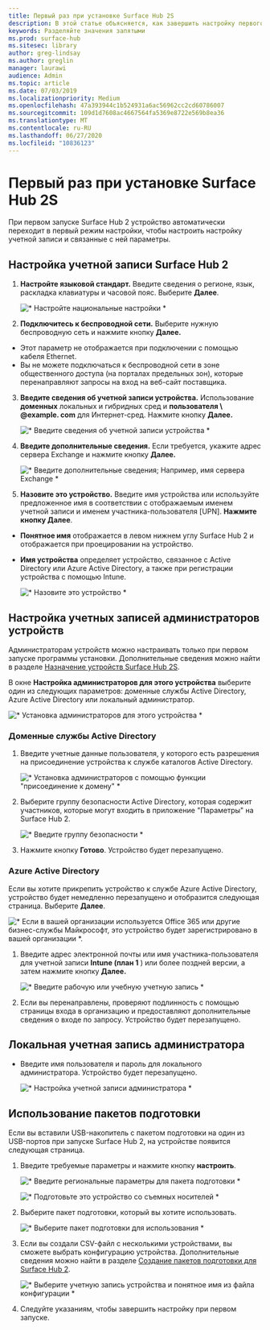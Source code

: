 ```yaml
---
title: Первый раз при установке Surface Hub 2S
description: В этой статье объясняется, как завершить настройку первого раза в Surface Hub 2.
keywords: Разделяйте значения запятыми
ms.prod: surface-hub
ms.sitesec: library
author: greg-lindsay
ms.author: greglin
manager: laurawi
audience: Admin
ms.topic: article
ms.date: 07/03/2019
ms.localizationpriority: Medium
ms.openlocfilehash: 47a393944c1b524931a6ac56962cc2cd60786007
ms.sourcegitcommit: 109d1d7608ac4667564fa5369e8722e569b8ea36
ms.translationtype: MT
ms.contentlocale: ru-RU
ms.lasthandoff: 06/27/2020
ms.locfileid: "10836123"
---
```

# Первый раз при установке Surface Hub 2S

При первом запуске Surface Hub 2 устройство автоматически переходит в первый режим настройки, чтобы настроить настройку учетной записи и связанные с ней параметры.

## Настройка учетной записи Surface Hub 2

1. **Настройте языковой стандарт.** Введите сведения о регионе, язык, раскладка клавиатуры и часовой пояс. Выберите **Далее**.

   ![* Настройте национальные настройки *](images/sh2-run1.png) <br>
1. **Подключитесь к беспроводной сети.** Выберите нужную беспроводную сеть и нажмите кнопку **Далее.**

- Этот параметр не отображается при подключении с помощью кабеля Ethernet.
- Вы не можете подключаться к беспроводной сети в зоне общественного доступа (на порталах предельных зон), которые перенаправляют запросы на вход на веб-сайт поставщика.

3. **Введите сведения об учетной записи устройства.** Использование **доменных** локальных и гибридных сред и **пользователя \ @example. com** для Интернет-сред. Нажмите кнопку **Далее.**

   ![* Введите сведения об учетной записи устройства *](images/sh2-run2.png) <br>
1. **Введите дополнительные сведения.** Если требуется, укажите адрес сервера Exchange и нажмите кнопку **Далее.**

    ![* Введите дополнительные сведения; Например, имя сервера Exchange *](images/sh2-run3.png) <br>

1. **Назовите это устройство.** Введите имя устройства или используйте предложенное имя в соответствии с отображаемым именем учетной записи и именем участника-пользователя [UPN]. **Нажмите кнопку Далее**.

- **Понятное имя** отображается в левом нижнем углу Surface Hub 2 и отображается при проецировании на устройство.

- **Имя устройства** определяет устройство, связанное с Active Directory или Azure Active Directory, а также при регистрации устройства с помощью Intune.

  ![* Назовите это устройство *](images/sh2-run4.png) <br>
 
## Настройка учетных записей администраторов устройств

Администраторам устройств можно настраивать только при первом запуске программы установки. Дополнительные сведения можно найти в разделе [Назначение устройств Surface Hub 2S](https://docs.microsoft.com/surface-hub/surface-hub-2s-prepare-environment#device-affiliation).

 В окне **Настройка администраторов для этого устройства** выберите один из следующих параметров: доменные службы Active Directory, Azure Active Directory или локальный администратор.

   ![* Установка администраторов для этого устройства *](images/sh2-run5.png) <br>

### Доменные службы Active Directory

1. Введите учетные данные пользователя, у которого есть разрешения на присоединение устройства к службе каталогов Active Directory.

    ![* Установка администраторов с помощью функции "присоединение к домену" *](images/sh2-run6.png) <br>

2. Выберите группу безопасности Active Directory, которая содержит участников, которые могут входить в приложение "Параметры" на Surface Hub 2.

    ![* Введите группу безопасности *](images/sh2-run7.png) <br>
1. Нажмите кнопку **Готово**. Устройство будет перезапущено.

### Azure Active Directory

Если вы хотите прикрепить устройство к службе Azure Active Directory, устройство будет немедленно перезапущено и отобразится следующая страница. Выберите **Далее**.

![* Если в вашей организации используется Office 365 или другие бизнес-службы Майкрософт, это устройство будет зарегистрировано в вашей организации *.](images/sh2-run8.png) <br>

1. Введите адрес электронной почты или имя участника-пользователя для учетной записи **Intune (план 1** ) или более поздней версии, а затем нажмите кнопку **Далее.**

    ![* Введите рабочую или учебную учетную запись *](images/sh2-run9.png) <br>

2. Если вы перенаправлены, проверяют подлинность с помощью страницы входа в организацию и предоставляют дополнительные сведения о входе по запросу. Устройство будет перезапущено.

## Локальная учетная запись администратора

- Введите имя пользователя и пароль для локального администратора. Устройство будет перезапущено.

     ![* Настройка учетной записи администратора *](images/sh2-run10.png) <br>
 
## Использование пакетов подготовки

Если вы вставили USB-накопитель с пакетом подготовки на один из USB-портов при запуске Surface Hub 2, на устройстве появится следующая страница.

1. Введите требуемые параметры и нажмите кнопку **настроить**.

    ![* Введите региональные параметры для пакета подготовки *](images/sh2-run11.png) <br>

    ![* Подготовьте это устройство со съемных носителей *](images/sh2-run12.png) <br>
2. Выберите пакет подготовки, который вы хотите использовать.

   ![* Выберите пакет подготовки для использования *](images/sh2-run13.png) <br>

3. Если вы создали CSV-файл с несколькими устройствами, вы сможете выбрать конфигурацию устройства. Дополнительные сведения можно найти в разделе [Создание пакетов подготовки для Surface Hub 2](https://docs.microsoft.com/surface-hub/surface-hub-2s-deploy#provisioning-multiple-devices-csv-file).


    ![* Выберите учетную запись устройства и понятное имя из файла конфигурации *](images/sh2-run14.png) <br>

4. Следуйте указаниям, чтобы завершить настройку при первом запуске.
